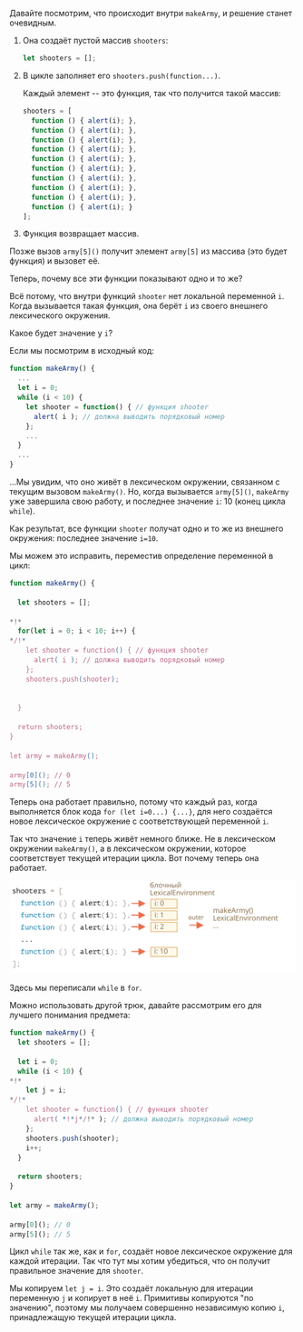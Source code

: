 
Давайте посмотрим, что происходит внутри `makeArmy`, и решение станет очевидным.

1. Она создаёт пустой массив `shooters`:

    ```js
    let shooters = [];
    ```
2. В цикле заполняет его `shooters.push(function...)`.

    Каждый элемент -- это функция, так что получится такой массив:

    ```js no-beautify
    shooters = [
      function () { alert(i); },
      function () { alert(i); },
      function () { alert(i); },
      function () { alert(i); },
      function () { alert(i); },
      function () { alert(i); },
      function () { alert(i); },
      function () { alert(i); },
      function () { alert(i); },
      function () { alert(i); }
    ];
    ```

3. Функция возвращает массив.

Позже вызов `army[5]()` получит элемент `army[5]` из массива (это будет функция) и вызовет её.

Теперь, почему все эти функции показывают одно и то же?

Всё потому, что внутри функций  `shooter` нет локальной переменной `i`. Когда вызывается такая функция, она берёт `i` из своего внешнего лексического окружения.

Какое будет значение у `i`?

Если мы посмотрим в исходный код:

```js
function makeArmy() {
  ...
  let i = 0;
  while (i < 10) {
    let shooter = function() { // функция shooter
      alert( i ); // должна выводить порядковый номер
    };
    ...
  }
  ...
}
```

...Мы увидим, что оно живёт в лексическом окружении, связанном с текущим вызовом `makeArmy()`. Но, когда вызывается `army[5]()`, `makeArmy` уже завершила свою работу, и последнее значение `i`: 10 (конец цикла `while`).

Как результат, все функции `shooter` получат одно и то же из внешнего окружения: последнее значение `i=10`.

Мы можем это исправить, переместив определение переменной в цикл:

```js run demo
function makeArmy() {

  let shooters = [];

*!*
  for(let i = 0; i < 10; i++) {
*/!*
    let shooter = function() { // функция shooter
      alert( i ); // должна выводить порядковый номер
    };
    shooters.push(shooter);


  }

  return shooters;
}

let army = makeArmy();

army[0](); // 0
army[5](); // 5
```

Теперь она работает правильно, потому что каждый раз, когда выполняется блок кода `for (let i=0...) {...}`, для него создаётся новое лексическое окружение с соответствующей переменной `i`.

Так что значение `i` теперь живёт немного ближе. Не в лексическом окружении `makeArmy()`, а в лексическом окружении, которое соответствует текущей итерации цикла. Вот почему теперь она работает.

![](lexenv-makearmy.svg)

Здесь мы переписали `while` в `for`.

Можно использовать другой трюк, давайте рассмотрим его для лучшего понимания предмета:

```js run
function makeArmy() {
  let shooters = [];

  let i = 0;
  while (i < 10) {
*!*
    let j = i;
*/!*
    let shooter = function() { // функция shooter
      alert( *!*j*/!* ); // должна выводить порядковый номер
    };
    shooters.push(shooter);
    i++;
  }

  return shooters;
}

let army = makeArmy();

army[0](); // 0
army[5](); // 5
```

Цикл `while` так же, как и `for`, создаёт новое лексическое окружение для каждой итерации. Так что тут мы хотим убедиться, что он получит правильное значение для `shooter`.

Мы копируем `let j = i`. Это создаёт локальную для итерации переменную `j` и копирует в неё `i`. Примитивы копируются "по значению", поэтому мы получаем совершенно независимую копию `i`, принадлежащую текущей итерации цикла.

